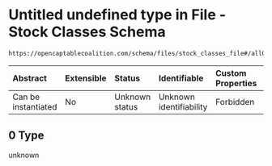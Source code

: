 # Untitled undefined type in File - Stock Classes Schema

```txt
https://opencaptablecoalition.com/schema/files/stock_classes_file#/allOf/0
```



| Abstract            | Extensible | Status         | Identifiable            | Custom Properties | Additional Properties | Access Restrictions | Defined In                                                                                                |
| :------------------ | :--------- | :------------- | :---------------------- | :---------------- | :-------------------- | :------------------ | :-------------------------------------------------------------------------------------------------------- |
| Can be instantiated | No         | Unknown status | Unknown identifiability | Forbidden         | Allowed               | none                | [StockClassesFile.schema.json*](../flattened_schemas/StockClassesFile.schema.json "open original schema") |

## 0 Type

unknown
